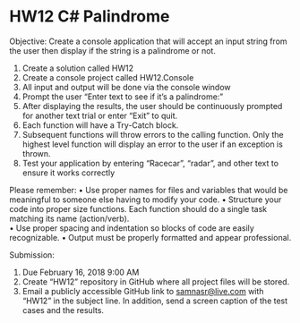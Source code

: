 # HW12 C# Palindrome
Objective: Create a console application that will accept an input string from the user then display if the string is a palindrome or not.

1.	Create a solution called HW12
2.	Create a console project called HW12.Console
3.	All input and output will be done via the console window
4.	Prompt the user “Enter text to see if it’s a palindrome:”
5.	After displaying the results, the user should be continuously prompted for another text trial or enter “Exit” to quit.
6.	Each function will have a Try-Catch block.
7.	Subsequent functions will throw errors to the calling function.  Only the highest level function will display an error to the user if an exception is thrown.
8.	Test your application by entering “Racecar”, “radar”, and other text to ensure it works correctly


Please remember:
•	Use proper names for files and variables that would be meaningful to someone else having to modify your code.
•	Structure your code into proper size functions.  Each function should do a single task matching its name (action/verb).  
•	Use proper spacing and indentation so blocks of code are easily recognizable.
•	Output must be properly formatted and appear professional.


Submission: 
1.	Due February 16, 2018 9:00 AM
2.	Create “HW12” repository in GitHub where all project files will be stored.
3.	Email a publicly accessible GitHub link to samnasr@live.com with “HW12” in the subject line.  In addition, send a screen caption of the test cases and the results.
